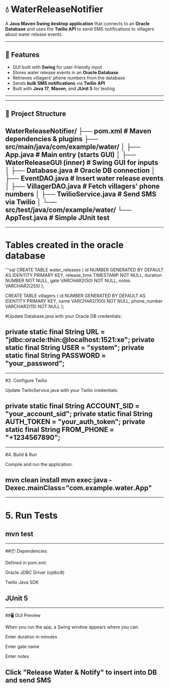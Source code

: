 # 💧 WaterReleaseNotifier

A **Java Maven Swing desktop application** that connects to an **Oracle Database** and uses the **Twilio API** to send SMS notifications to villagers about water release events.  

---

## 🚀 Features
- GUI built with **Swing** for user-friendly input  
- Stores water release events in an **Oracle Database**  
- Retrieves villagers’ phone numbers from the database  
- Sends **bulk SMS notifications** via **Twilio API**  
- Built with **Java 17**, **Maven**, and **JUnit 5** for testing  

---
---
## 📂 Project Structure

WaterReleaseNotifier/
├── pom.xml # Maven dependencies & plugins
├── src/main/java/com/example/water/
│ ├── App.java # Main entry (starts GUI)
│ ├── WaterReleaseGUI (inner) # Swing GUI for inputs
│ ├── Database.java # Oracle DB connection
│ ├── EventDAO.java # Insert water release events
│ ├── VillagerDAO.java # Fetch villagers' phone numbers
│ ├── TwilioService.java # Send SMS via Twilio
│
└── src/test/java/com/example/water/
└── AppTest.java # Simple JUnit test
---
---
# Tables created in the oracle database
'''sql
CREATE TABLE water_releases (
    id NUMBER GENERATED BY DEFAULT AS IDENTITY PRIMARY KEY,
    release_time TIMESTAMP NOT NULL,
    duration NUMBER NOT NULL,
    gate VARCHAR2(50) NOT NULL,
    notes VARCHAR2(255)
);

CREATE TABLE villagers (
    id NUMBER GENERATED BY DEFAULT AS IDENTITY PRIMARY KEY,
    name VARCHAR2(100) NOT NULL,
    phone_number VARCHAR2(15) NOT NULL
);


#Update Database.java with your Oracle DB credentials:

private static final String URL = "jdbc:oracle:thin:@localhost:1521:xe";
private static final String USER = "system";
private static final String PASSWORD = "your_password";
---
---
#3. Configure Twilio

Update TwilioService.java with your Twilio credentials:

private static final String ACCOUNT_SID = "your_account_sid";
private static final String AUTH_TOKEN = "your_auth_token";
private static final String FROM_PHONE = "+1234567890"; 
---
---
#4. Build & Run

Compile and run the application:

mvn clean install
mvn exec:java -Dexec.mainClass="com.example.water.App"
---
---
# 5. Run Tests
mvn test
---
---
##📦 Dependencies

Defined in pom.xml:

Oracle JDBC Driver (ojdbc8)

Twilio Java SDK

JUnit 5
---
---
##🖥️ GUI Preview

When you run the app, a Swing window appears where you can:

Enter duration in minutes

Enter gate name

Enter notes

Click "Release Water & Notify" to insert into DB and send SMS
---



